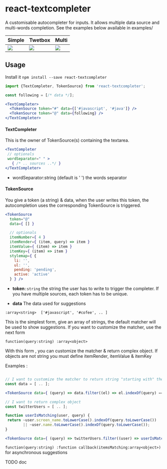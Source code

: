 # react-textcompleter

A customisable autocompleter for inputs. It allows multiple data source and multi-words completion. See the examples below available in examples/

Simple | Twetbox | Multi
------------ | ------------- | -------------
![](https://github.com/jnoleau/react-textcompleter/blob/master/readme/simple.png) | ![](https://github.com/jnoleau/react-textcompleter/blob/master/readme/tweetlike.png) | ![](https://github.com/jnoleau/react-textcompleter/blob/master/readme/demo.gif)

## Usage

Install it `npm install --save react-textcompleter`

```jsx
import {TextCompleter, TokenSource} from 'react-textcompleter';

const following = [/* data */];

<TextCompleter>
  <TokenSource token="#" data={['#javascript', '#java']} />
  <TokenSource token="@" data={following} />
</TextCompleter>
```

#### TextCompleter

This is the owner of TokenSource(s) containing the textarea.

```jsx
<TextCompleter
 // optionals
 wordSeparator=" " >
   { /* .. sources ..*/ }
</TextCompleter>
```

* wordSeparator:string (default is ' ') the words separator

#### TokenSource

You give a token (a string) & data, when the user writes this token, the autocompletion uses the corresponding TokenSource is triggered.

```jsx
<TokenSource
  token="@"
  data={ [] }

  // optionals
  itemNumber={ 4 }
  itemRender={ (item, query) => item }
  itemValue={ (item) => item }
  itemKey={ (item) => item }
  stylemap={ {
    li: '',
    ul: '',
    pending: 'pending',
    active: 'active'
  } } />
```

* **token**`:string` the string the user has to write to trigger the completer. If you have multiple sources, each token has to be unique.

* **data** The data used for suggestions

`:array<string>  ['#javascript', '#cofee', .. ]`

This is the simplest form, give an array of strings, the default matcher will be used to show suggestions. If you want to customize the matcher, use the next form

`function(query:string) :array<object>`

With this form , you can customize the matcher & return complex object. If objects are not string you must define itemRender, itemValue & itemKey

Examples :

```jsx

// I want to customize the matcher to return string "starting with" the query only
const data = [ .. ];

<TokenSource data={ (query) => data.filter((el) => el.indexOf(query) === 0) } .. />

// I want to return complex object
const twitterUsers = [ .. ];

function userIsMatching(user, query) {
 return ~user.screen_name.toLowerCase().indexOf(query.toLowerCase())
        || ~user.name.toLowerCase().indexOf(query.toLowerCase());
}

<TokenSource data={ (query) => twitterUsers.filter((user) => userIsMatching(user, query)) } .. />
```

`function(query:string) :function callback(itemsMatching:array<object>)` for asynchronous suggestions

TODO doc
